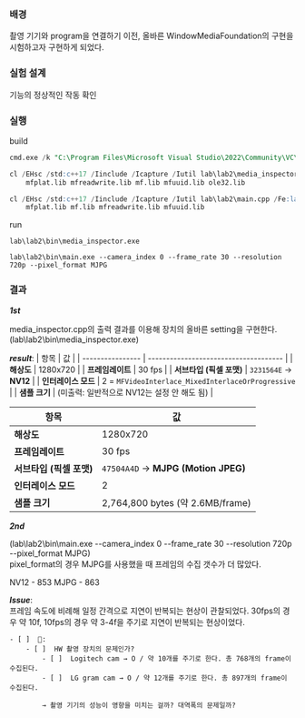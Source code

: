 ﻿### 배경

촬영 기기와 program을 연결하기 이전, 올바른 WindowMediaFoundation의 구현을 시험하고자 구현하게 되었다.

### 실험 설계

기능의 정상적인 작동 확인

### 실행

build
```sql
cmd.exe /k "C:\Program Files\Microsoft Visual Studio\2022\Community\VC\Auxiliary\Build\vcvars64.bat"

cl /EHsc /std:c++17 /Iinclude /Icapture /Iutil lab\lab2\media_inspector.cpp /Fe:lab\lab2\bin\media_inspector.exe ^
    mfplat.lib mfreadwrite.lib mf.lib mfuuid.lib ole32.lib

cl /EHsc /std:c++17 /Iinclude /Icapture /Iutil lab\lab2\main.cpp /Fe:lab\lab2\bin\main.exe ^
    mfplat.lib mf.lib mfreadwrite.lib mfuuid.lib
```

run
```
lab\lab2\bin\media_inspector.exe

lab\lab2\bin\main.exe --camera_index 0 --frame_rate 30 --resolution 720p --pixel_format MJPG
```


### 결과

***1st***

media_inspector.cpp의 출력 결과를 이용해 장치의 올바른 setting을 구현한다.
(lab\lab2\bin\media_inspector.exe)

***result***:
| 항목 | 값 |
| ---------------- | ------------------------------------- |
| **해상도** | 1280x720 |
| **프레임레이트** | 30 fps |
| **서브타입 (픽셀 포맷)** | `3231564E` → **NV12** |
| **인터레이스 모드** | 2 = `MFVideoInterlace_MixedInterlaceOrProgressive` |
| **샘플 크기** | (미출력: 일반적으로 NV12는 설정 안 해도 됨) |

| 항목               | 값                                   |
| ---------------- | ----------------------------------- |
| **해상도**          | 1280x720                            |
| **프레임레이트**       | 30 fps                              |
| **서브타입 (픽셀 포맷)** | `47504A4D` → **MJPG (Motion JPEG)** |
| **인터레이스 모드**     | 2                                   |
| **샘플 크기**        | 2,764,800 bytes (약 2.6MB/frame)     |


***2nd***

(lab\lab2\bin\main.exe --camera_index 0 --frame_rate 30 --resolution 720p --pixel_format MJPG) \
pixel_format의 경우 MJPG를 사용했을 때 프레임의 수집 갯수가 더 많았다.

NV12 - 853
MJPG - 863

***Issue***:    
    프레임 속도에 비례해 일정 간격으로 지연이 반복되는 현상이 관찰되었다. 30fps의 경우 약 10f, 10fps의 경우 약 3-4f을 주기로 지연이 반복되는 현상이었다.

    - [ ]  🤔:
        - [ ]  HW 촬영 장치의 문제인가?
            - [ ]  Logitech cam → O / 약 10개를 주기로 한다. 총 768개의 frame이 수집된다.
            - [ ]  LG gram cam → O / 약 12개를 주기로 한다. 총 897개의 frame이 수집된다.
            
            → 촬영 기기의 성능이 영향을 미치는 걸까? 대역폭의 문제일까?